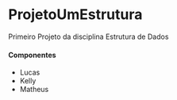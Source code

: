 # ProjetoUmEstrutura

<p>
  Primeiro Projeto da disciplina Estrutura de Dados
</p>

#### Componentes
<ul>
  <li>Lucas</li>
  <li>Kelly</li>
  <li>Matheus</li>
</ul>
